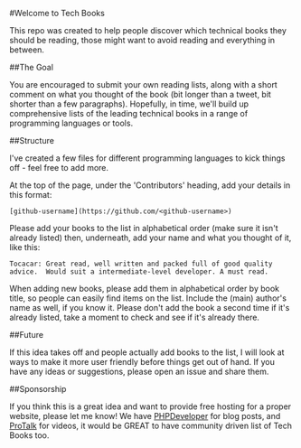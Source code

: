 #Welcome to Tech Books

This repo was created to help people discover which technical books they should be reading, those might want to avoid reading and everything in between.

##The Goal

You are encouraged to submit your own reading lists, along with a short comment on what you thought of the book (bit longer than a tweet, bit shorter than a few paragraphs).  Hopefully, in time, we'll build up comprehensive lists of the leading technical books in a range of programming languages or tools. 

##Structure

I've created a few files for different programming languages to kick things off - feel free to add more.  

At the top of the page, under the 'Contributors' heading, add your details in this format:

    [github-username](https://github.com/<github-username>)

Please add your books to the list in alphabetical order (make sure it isn't already listed) then, underneath, add your name and what you thought of it, like this:

    Tocacar: Great read, well written and packed full of good quality advice.  Would suit a intermediate-level developer. A must read.

When adding new books, please add them in alphabetical order by book title, so people can easily find items on the list.  Include the (main) author's name as well, if you know it.  Please don't add the book a second time if it's already listed, take a moment to check and see if it's already there.

##Future

If this idea takes off and people actually add books to the list, I will look at ways to make it more user friendly before things get out of hand.  If you have any ideas or suggestions, please open an issue and share them.

##Sponsorship

If you think this is a great idea and want to provide free hosting for a proper website, please let me know!  We have [PHPDeveloper](http://www.phpdeveloper.org/) for blog posts, and [ProTalk](http://protalk.me) for videos, it would be GREAT to have community driven list of Tech Books too.
